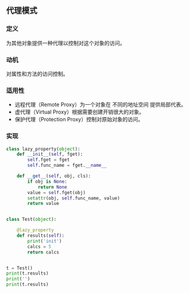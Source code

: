 ## 代理模式

### 定义

为其他对象提供一种代理以控制对这个对象的访问。

### 动机

对属性和方法的访问控制。

### 适用性

- 远程代理（Remote Proxy）为一个对象在 不同的地址空间 提供局部代表。
- 虚代理（Virtual Proxy）根据需要创建开销很大的对象。
- 保护代理（Protection Proxy）控制对原始对象的访问。

### 实现

```python
class lazy_property(object):
    def __init__(self, fget):
        self.fget = fget
        self.func_name = fget.__name__

    def __get__(self, obj, cls):
        if obj is None:
            return None
        value = self.fget(obj)
        setattr(obj, self.func_name, value)
        return value


class Test(object):

    @lazy_property
    def results(self):
        print('init')
        calcs = 5
        return calcs


t = Test()
print(t.results)
print('')
print(t.results)
```